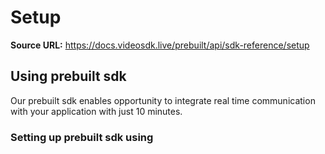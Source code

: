 # Setup

**Source URL:** https://docs.videosdk.live/prebuilt/api/sdk-reference/setup

## Using prebuilt sdk​

Our prebuilt sdk enables opportunity to integrate real time communication with your application with just 10 minutes.

### Setting up prebuilt sdk using <script>​

`<script>`
The easiest way to get started is by just adding our prebuilt script in your website.

```
<script src="https://sdk.videosdk.live/rtc-js-prebuilt/0.3.43/rtc-js-prebuilt.js"></script>
```

`<script src="https://sdk.videosdk.live/rtc-js-prebuilt/0.3.43/rtc-js-prebuilt.js"></script>`
### Setting up prebuilt sdk using NPM package manager​

Another way is by installing @videosdk.live/rtc-js-prebuilt in your app.

`@videosdk.live/rtc-js-prebuilt`
- NPMYARN

```
npm install @videosdk.live/rtc-js-prebuilt
```

`npm install @videosdk.live/rtc-js-prebuilt`
```
yarn add @videosdk.live/rtc-js-prebuilt
```

`yarn add @videosdk.live/rtc-js-prebuilt`
Got a Question? Ask us on discord

- Using prebuilt sdkSetting up prebuilt sdk using <script>Setting up prebuilt sdk using NPM package manager

- Setting up prebuilt sdk using <script>Setting up prebuilt sdk using NPM package manager

`<script>`
Was this helpful?
